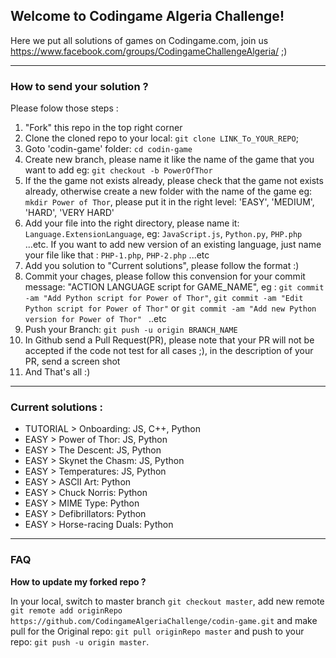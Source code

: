 ## Welcome to Codingame Algeria Challenge!



Here we put all solutions of games on Codingame.com, join us https://www.facebook.com/groups/CodingameChallengeAlgeria/ ;)

----------


### How to send your solution ?


Please folow those steps :

 1. "Fork" this repo in the top right corner
 2. Clone the cloned repo to your local: `git clone LINK_To_YOUR_REPO`;
 3. Goto 'codin-game' folder: ` cd codin-game `
 4. Create new branch, please name it like the name of the game that you want to add eg: `git checkout -b PowerOfThor` 
 5. If the the game not exists already, please check that the game not exists already, otherwise create a new folder with the name of the game eg: `mkdir Power of Thor`, please put it in the right level: 'EASY', 'MEDIUM', 'HARD', 'VERY HARD'
 6. Add your file into the right directory, please name it: `Language.ExtensionLanguage`, eg: `JavaScript.js`, `Python.py`, `PHP.php` ...etc.  If you want to add new version of an existing language, just name your file like that : `PHP-1.php`, `PHP-2.php` ...etc 
 7. Add you solution to "Current solutions", please follow the format :) 
 8. Commit your chages, please follow this convension for your commit message: "ACTION LANGUAGE script for GAME_NAME", eg : `git commit -am "Add Python script for Power of Thor"`,  `git commit -am "Edit Python script for Power of Thor"` or `git commit -am "Add new Python version for Power of Thor" ` ..etc
 9. Push your Branch: `git push -u origin BRANCH_NAME`
 10. In Github send a Pull Request(PR), please note that your PR will not be accepted if the code not test for all cases ;), in the description of your PR, send a screen shot
 11. And That's all :)

----------


### Current solutions :
 - TUTORIAL > Onboarding: JS, C++, Python
 - EASY > Power of Thor: JS, Python
 - EASY > The Descent: JS, Python
 - EASY > Skynet the Chasm: JS, Python
 - EASY > Temperatures: JS, Python
 - EASY > ASCII Art: Python
 - EASY > Chuck Norris: Python
 - EASY > MIME Type: Python
 - EASY > Defibrillators: Python
 - EASY > Horse-racing Duals: Python

----------
### FAQ

**How to update my forked repo ?**

In your local, switch to master branch `git checkout master`, add new remote `git remote add originRepo https://github.com/CodingameAlgeriaChallenge/codin-game.git` and make pull for the Original repo: `git pull originRepo master` and push to your repo: `git push -u origin master`.